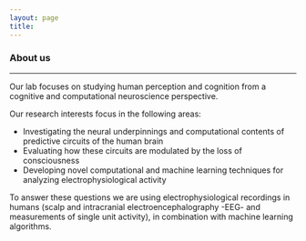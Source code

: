 ```yaml
---
layout: page
title: 
---
```


### About us

---

Our lab focuses on studying human perception and cognition from a cognitive and computational neuroscience perspective. 

Our research interests focus in the following areas:
* Investigating the neural underpinnings and computational contents of predictive circuits of the human brain
* Evaluating how these circuits are modulated by the loss of consciousness
* Developing novel computational and machine learning techniques for analyzing electrophysiological activity

To answer these questions we are using electrophysiological recordings in humans (scalp and intracranial electroencephalography -EEG- and measurements of single unit activity), in combination with machine learning algorithms.
